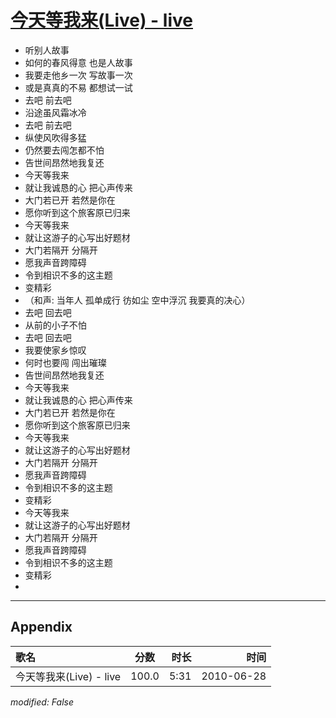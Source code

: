 # [今天等我来(Live) - live](https://music.163.com/song?id=64421)

* 听别人故事
* 如何的春风得意 也是人故事
* 我要走他乡一次 写故事一次
* 或是真真的不易 都想试一试
* 去吧 前去吧
* 沿途虽风霜冰冷
* 去吧 前去吧
* 纵使风吹得多猛
* 仍然要去闯怎都不怕
* 告世间昂然地我复还
* 今天等我来
* 就让我诚恳的心 把心声传来
* 大门若已开 若然是你在
* 愿你听到这个旅客原已归来
* 今天等我来
* 就让这游子的心写出好题材
* 大门若隔开 分隔开
* 愿我声音跨障碍
* 令到相识不多的这主题
* 变精彩
* （和声: 当年人 孤单成行 彷如尘 空中浮沉 我要真的决心）
* 去吧 回去吧
* 从前的小子不怕
* 去吧 回去吧
* 我要使家乡惊叹
* 何时也要闯 闯出璀璨
* 告世间昂然地我复还
* 今天等我来
* 就让我诚恳的心 把心声传来
* 大门若已开 若然是你在
* 愿你听到这个旅客原已归来
* 今天等我来
* 就让这游子的心写出好题材
* 大门若隔开 分隔开
* 愿我声音跨障碍
* 令到相识不多的这主题
* 变精彩
* 今天等我来
* 就让这游子的心写出好题材
* 大门若隔开 分隔开
* 愿我声音跨障碍
* 令到相识不多的这主题
* 变精彩
* 


---

## Appendix

|歌名|分数|时长|时间|
|:---|:---:|---:|---:|
|今天等我来(Live) - live|100.0|5:31|2010-06-28

*modified: False*